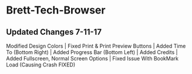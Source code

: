 # Brett-Tech-Browser

Updated Changes 7-11-17
-------------------------
Modified Design Colors |
Fixed Print & Print Preview Buttons |
Added Time To (Bottom Right) | 
Added Progress Bar (Bottom Left) |
Added Credits |
Added Fullscreen, Normal Screen Options | 
Fixed Issue With BookMark Load (Causing Crash FIXED)
